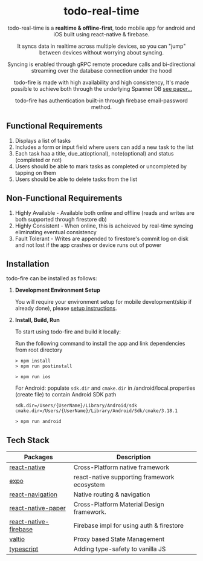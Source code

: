 <!-- markdownlint-configure-file {
  "MD013": {
    "code_blocks": false,
    "tables": false
  },
  "MD033": false,
  "MD041": false
} -->

<div align="center">

# todo-real-time

todo-real-time is a **realtime & offline-first**, todo mobile app for android and iOS built using react-native & firebase.

It syncs data in realtime across multiple devices, so you can "jump" between devices
without worrying about syncing.<br />

Syncing is enabled through gRPC remote procedure calls and bi-directional streaming over the database connection under the hood

todo-fire is made with high availability and high consistency, It's made possible to achieve both through the underlying Spanner DB [see paper...][spanner-paper]

todo-fire has authentication built-in through firebase email-password method.

</div>

## Functional Requirements

1. Displays a list of tasks
2. Includes a form or input field where users can add a new task to the list
3. Each task haa a title, due_at(optional), note(optional) and status (completed or not)
4. Users should be able to mark tasks as completed or uncompleted by tapping on them
5. Users should be able to delete tasks from the list

## Non-Functional Requirements

1. Highly Available - Available both online and offline (reads and writes are both supported through firestore db)
2. Highly Consistent - When online, this is acheieved by real-time syncing eliminating eventual consistency
3. Fault Tolerant - Writes are appended to firestore's commit log on disk and not lost if the app crashes or device runs out of power

## Installation

todo-fire can be installed as follows:

1. **Development Environment Setup**

   You will require your environment setup for mobile development(skip if already done),
   please [setup instructions][react-native-env].

2. **Install, Build, Run**

   To start using todo-fire and build it locally:

   Run the following command to install the app and link dependencies from root directory

   ```shell
   > npm install
   > npm run postinstall
   ```

   ```shell
   > npm run ios
   ```

   For Android: populate `sdk.dir` and `cmake.dir` in /android/local.properties (create file) to contain Android SDK path

   ```
   sdk.dir=/Users/{UserName}/Library/Android/sdk
   cmake.dir=/Users/{UserName}/Library/Android/Sdk/cmake/3.18.1
   ```

   ```shell
   > npm run android
   ```

## Tech Stack

| Packages                | Description                                 |
| ----------------------- | ------------------------------------------- |
| [react-native]          | Cross-Platform native framework             |
| [expo]                  | react-native supporting framework ecosystem |
| [react-navigation]      | Native routing & navigation                 |
| [react-native-paper]    | Cross-Platform Material Design framework.   |
| [react-native-firebase] | Firebase impl for using auth & firestore    |
| [valtio]                | Proxy based State Management                |
| [typescript]            | Adding type-safety to vanilla JS            |

[react-native-paper]: https://github.com/callstack/react-native-paper
[react-native]: https://github.com/facebook/react-native
[react-navigation]: https://github.com/react-navigation/react-navigation
[expo]: https://github.com/expo/expo
[react-native-firebase]: https://github.com/invertase/react-native-firebase
[valtio]: https://github.com/pmndrs/valtio
[typescript]: https://github.com/microsoft/TypeScript
[react-native-env]: https://reactnative.dev/docs/environment-setup?guide=native
[spanner-paper]: http://research.google/pubs/pub52292.pdf
